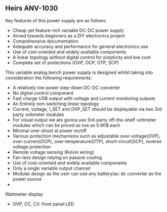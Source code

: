 
## Heirs ANV-1030
Key features of this power supply are as follows:
- Cheap yet feature-rich variable DC-DC power supply
- Aimed towards beginners as a DIY electronics project
- Comprehensive documentation 
- Adequate accuracy and performance for general electronics use
- Use of cost oriented and widely available components
- A linear topology without digital control for simplicity and low cost
- Complete set of protections (OVP, OCP, OTP, SCP)




This variable analog bench power supply is designed whilst taking into consideration the following requirements:
- A relatively low power step-down DC-DC converter
- No digital control component
- Fast charge USB output with voltage and current monitoring outputs
- An Entirely non-switching linear topology
- Current, voltage, I_SET and OVP_SET should be displayable via two 3rd party voltmeter modules
- For visual output we are gonna use 3rd-party off-the-shelf voltmeter modules which can be priced as low as 0.90$ each
- Minimal over-shoot at power on/off
- Various protection mechanisms such as adjustable over-voltage(OVP), over-current(OCP), over-temperature(OTP), short-circuit(SCP), reverse voltage protection
- Remote voltage sensing (Kelvin wiring)
- Fan-less design relying on passive cooling
- Use of cost-oriented and widely available components
- Only a single variable output channel
- Modular design as the user can use any battery/ac-dc converter as the power source
- 

Wattmeter display
- OVP, CC, CV.  front panel LED

